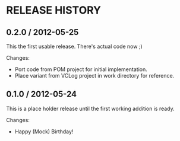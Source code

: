 # RELEASE HISTORY

## 0.2.0 / 2012-05-25

This the first usable release. There's actual code now ;)

Changes:

* Port code from POM project for initial implementation.
* Place variant from VCLog project in work directory for reference.


## 0.1.0 / 2012-05-24

This is a place holder release until the first working addition
is ready.

Changes:

* Happy (Mock) Birthday!

